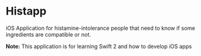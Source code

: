 # Histapp

iOS Application for histamine-intolerance people that need to know if some ingredients are compatible or not.

**Note:** This application is for learning Swift 2 and how to develop iOS apps
